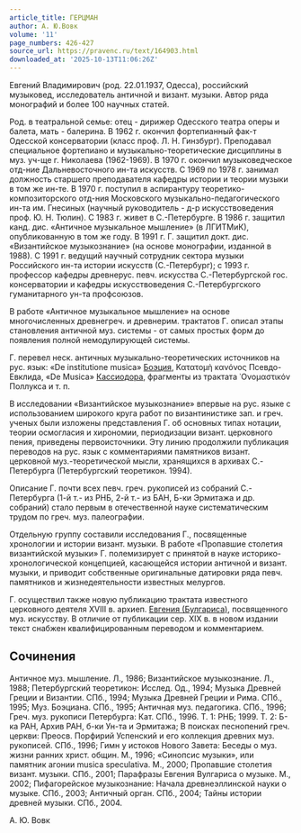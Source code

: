 ```yaml
---
article_title: ГЕРЦМАН
author: А. Ю.Вовк
volume: '11'
page_numbers: 426-427
source_url: https://pravenc.ru/text/164903.html
downloaded_at: '2025-10-13T11:06:26Z'
---
```


Евгений Владимирович (род. 22.01.1937, Одесса), российский музыковед, исследователь античной и визант. музыки. Автор ряда монографий и более 100 научных статей.

Род. в театральной семье: отец - дирижер Одесского театра оперы и балета, мать - балерина. В 1962 г. окончил фортепианный фак-т Одесской консерватории (класс проф. Л. Н. Гинзбург). Преподавал специальное фортепиано и музыкально-теоретические дисциплины в муз. уч-ще г. Николаева (1962-1969). В 1970 г. окончил музыковедческое отд-ние Дальневосточного ин-та искусств. С 1969 по 1978 г. занимал должность старшего преподавателя кафедры истории и теории музыки в том же ин-те. В 1970 г. поступил в аспирантуру теоретико-композиторского отд-ния Московского музыкально-педагогического ин-та им. Гнесиных (научный руководитель - д-р искусствоведения проф. Ю. Н. Тюлин). С 1983 г. живет в С.-Петербурге. В 1986 г. защитил канд. дис. «Античное музыкальное мышление» (в ЛГИТМиК), опубликованную в том же году. В 1991 г. Г. защитил докт. дис. «Византийское музыкознание» (на основе монографии, изданной в 1988). С 1991 г. ведущий научный сотрудник сектора музыки Российского ин-та истории искусств (С.-Петербург); с 1993 г. профессор кафедры древнерус. певч. искусства С.-Петербургской гос. консерватории и кафедры искусствоведения С.-Петербургского гуманитарного ун-та профсоюзов.

В работе «Античное музыкальное мышление» на основе многочисленных древнегреч. и древнерим. трактатов Г. описал этапы становления античной муз. системы - от самых простых форм до появления полной немодулирующей системы.

Г. перевел неск. античных музыкально-теоретических источников на рус. язык: «De institutione musica» [Боэция](https://pravenc.ru/text/Боэций.html), Κατατομὴ κανόνος Псевдо-Евклида, «De Musica» [Кассиодора](https://pravenc.ru/text/Кассиодор.html), фрагменты из трактата ᾿Ονομαστικόν Поллукса и т. п.

В исследовании «Византийское музыкознание» впервые на рус. языке с использованием широкого круга работ по византинистике зап. и греч. ученых были изложены представления Г. об основных типах нотации, теории осмогласия и хирономии, периодизации визант. церковного пения, приведены первоисточники. Эту линию продолжили публикация переводов на рус. язык с комментариями памятников визант. церковной муз.-теоретической мысли, хранящихся в архивах С.-Петербурга (Петербургский теоретикон. 1994).

Описание Г. почти всех певч. греч. рукописей из собраний С.-Петербурга (1-й т.- из РНБ, 2-й т.- из БАН, Б-ки Эрмитажа и др. собраний) стало первым в отечественной науке систематическим трудом по греч. муз. палеографии.

Отдельную группу составили исследования Г., посвященные хронологии и истории визант. музыки. В работе «Пропавшие столетия византийской музыки» Г. полемизирует с принятой в науке историко-хронологической концепцией, касающейся истории античной и визант. музыки, и приводит собственные оригинальные датировки ряда певч. памятников и жизнедеятельности известных мелургов.

Г. осуществил также новую публикацию трактата известного церковного деятеля XVIII в. архиеп. [Евгения (Булгариса)](<https://pravenc.ru/text/Евгения (Булгариса).html>), посвященного муз. искусству. В отличие от публикации сер. XIX в. в новом издании текст снабжен квалифицированным переводом и комментарием.

## Сочинения

Античное муз. мышление. Л., 1986; Византийское музыкознание. Л., 1988; Петербургский теоретикон: Исслед. Од., 1994; Музыка Древней Греции и Византии. СПб., 1994; Музыка Древней Греции и Рима. СПб., 1995; Муз. Боэциана. СПб., 1995; Античная муз. педагогика. СПб., 1996; Греч. муз. рукописи Петербурга: Кат. СПб., 1996. Т. 1: РНБ; 1999. Т. 2: Б-ка РАН, Архив РАН, б-ки Ун-та и Эрмитажа; В поисках песнопений греч. церкви: Преосв. Порфирий Успенский и его коллекция древних муз. рукописей. СПб., 1996; Гимн у истоков Нового Завета: Беседы о муз. жизни ранних христ. общин. М., 1996; «Синопсис музыки», или памятник агонии musica speculativa. М., 2000; Пропавшие столетия визант. музыки. СПб., 2001; Парафразы Евгения Вулгариса о музыке. М., 2002; Пифагорейское музыкознание: Начала древнеэллинской науки о музыке. СПб., 2003; Античный орган. СПб., 2004; Тайны истории древней музыки. СПб., 2004.

А. Ю.  Вовк
